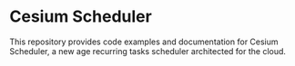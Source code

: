 # Cesium Scheduler

This repository provides code examples and documentation for Cesium Scheduler, a new age recurring tasks scheduler architected for the cloud.

